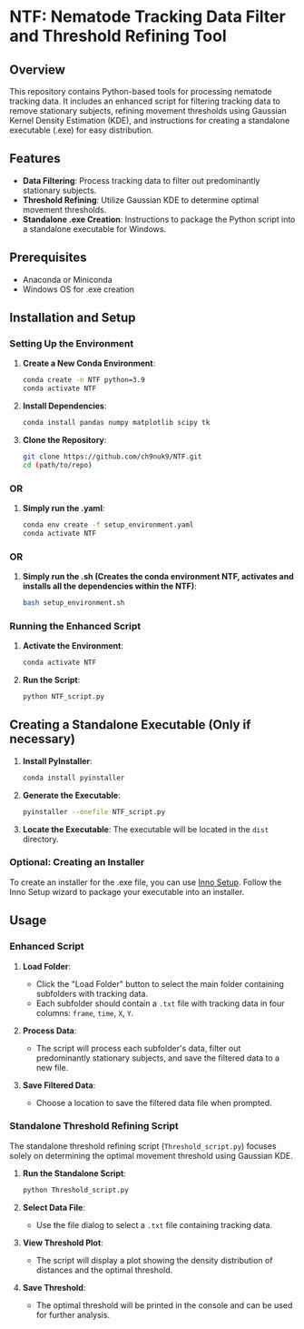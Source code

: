 # NTF: Nematode Tracking Data Filter and Threshold Refining Tool
## Overview
This repository contains Python-based tools for processing nematode tracking data. It includes an enhanced script for filtering tracking data to remove stationary subjects, refining movement thresholds using Gaussian Kernel Density Estimation (KDE), and instructions for creating a standalone executable (.exe) for easy distribution.

## Features
- **Data Filtering**: Process tracking data to filter out predominantly stationary subjects.
- **Threshold Refining**: Utilize Gaussian KDE to determine optimal movement thresholds.
- **Standalone .exe Creation**: Instructions to package the Python script into a standalone executable for Windows.

## Prerequisites
- Anaconda or Miniconda
- Windows OS for .exe creation

## Installation and Setup
### Setting Up the Environment

1. **Create a New Conda Environment**:
    ```bash
    conda create -n NTF python=3.9
    conda activate NTF
    ```

2. **Install Dependencies**:
    ```bash
    conda install pandas numpy matplotlib scipy tk
    ```

3. **Clone the Repository**:
    ```bash
    git clone https://github.com/ch9nuk9/NTF.git
    cd (path/to/repo)
    ```

### OR

1. **Simply run the .yaml**:
    ```bash
    conda env create -f setup_environment.yaml
    conda activate NTF

### OR

1. **Simply run the .sh (Creates the conda environment NTF, activates and installs all the dependencies within the NTF)**:
    ```bash
    bash setup_environment.sh
###
###
###
### Running the Enhanced Script

1. **Activate the Environment**:
    ```bash
    conda activate NTF
    ```

2. **Run the Script**:
    ```bash
    python NTF_script.py
    ```

## Creating a Standalone Executable (Only if necessary)

1. **Install PyInstaller**:
    ```bash
    conda install pyinstaller
    ```

2. **Generate the Executable**:
    ```bash
    pyinstaller --onefile NTF_script.py
    ```

3. **Locate the Executable**:
   The executable will be located in the `dist` directory.

### Optional: Creating an Installer

To create an installer for the .exe file, you can use [Inno Setup](http://www.jrsoftware.org/isinfo.php). Follow the Inno Setup wizard to package your executable into an installer.

## Usage
### Enhanced Script

1. **Load Folder**: 
    - Click the "Load Folder" button to select the main folder containing subfolders with tracking data.
    - Each subfolder should contain a `.txt` file with tracking data in four columns: `frame`, `time`, `X`, `Y`.

2. **Process Data**:
    - The script will process each subfolder's data, filter out predominantly stationary subjects, and save the filtered data to a new file.

3. **Save Filtered Data**:
    - Choose a location to save the filtered data file when prompted.

### Standalone Threshold Refining Script

The standalone threshold refining script (`Threshold_script.py`) focuses solely on determining the optimal movement threshold using Gaussian KDE.

1. **Run the Standalone Script**:
    ```bash
    python Threshold_script.py
    ```

2. **Select Data File**:
    - Use the file dialog to select a `.txt` file containing tracking data.

3. **View Threshold Plot**:
    - The script will display a plot showing the density distribution of distances and the optimal threshold.

4. **Save Threshold**:
    - The optimal threshold will be printed in the console and can be used for further analysis.



